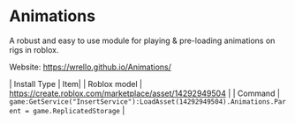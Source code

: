 # Animations
A robust and easy to use module for playing & pre-loading animations on rigs in roblox.

Website: https://wrello.github.io/Animations/ 

| Install Type | Item|
| Roblox model | https://create.roblox.com/marketplace/asset/14292949504 |
| Command | `game:GetService("InsertService"):LoadAsset(14292949504).Animations.Parent = game.ReplicatedStorage` |
